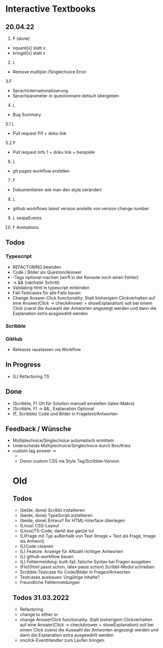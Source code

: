 # Interactive Textbooks

## 20.04.22

1. F (done)
- square[x] statt x
- kringel[x] statt x

2. L
- Remove multiple-/Singlechoice Error

3.F
- Sprachinternationalisierung
- Sprachparameter in questionnaire default übergeben

4. L
- Bug Summary

5.1 L
- Pull request Pl1 + doku link

5.2 F
- Pull request Info 1 + doku link + beispiele

6. L
- gh pages workflow erstellen

7. F
- Dokumentieren wie man den style verändert

8. L
- github workflows latest version anstelle von version change number

9. L
 swipeEvents

10. F
 Animations

## Todos

### Typescript
- REFACTORING beenden
- Code / Bilder als Question/Answer
- <explanation>-Tags optional machen (wirft in der Konsole noch einen Fehler)
- <answer> -> <solution> && <distractor> (nächster Schritt)
- Validating html in typescript einbinden
- Fail-Testcases für alle Fails bauen
- Change Answer-Click functionality: Statt bisherigem Clickverhalten auf eine Answer(Click -> checkAnswer + showExplanation) soll bei einem Click zuerst die Auswahl der Antworten angezeigt werden und dann die Explanation extra ausgewählt werden

### Scribble


### GitHub
- Releases rauslassen via Workflow

## In Progress

- (L) Refactoring TS


## Done

- (Scribble, F) Ort für Solution manuell einstellen (latex-Makro)
- (Scribble, F) <answer> -> <solution> && <distractor>, Explanation Optional
- (F, Scribble) Code und Bilder in Fragetext/Antworten

## Feedback / Wünsche

- Multiplechoice/Singlechoice automatisch ermitteln
- Unterscheide Multiplechoice/Singlechoice durch Box/Kreis
- custom tag answer  -> <ul><li>
- Demo custom CSS via Style Tag/Scribble-Version



# Old


## Todos

- (beide, done) Scribbl installieren
- (beide, done) TypeScript installieren
- (beide, done) Entwurf für HTML-Interface überlegen
- (Linus) CSS-Layout
- (Linus)TS-Code, damit das ganze tut
- (L)Frage mit Typ außerhalb von Text (Image + Text als Frage, Image als Antwort)
- (L)Code cleanen
- (L) Feature: Anzeige für ANzahl richtiger Antworten
- (L) github-workflow bauen
- (L) Fehlermeldung: built-fail, falsche Syntax bei Fragen ausgeben
- (Flo)(html passt schon, latex passt schon) Scribbl-Modul schreiben
- Scribble-Testcase für Code/Bilder in Fragen/Antworten
- Testcases ausbauen: Ungültige Inhalte?
- Freundliche Fehlermeldungen

## Todos 31.03.2022
- Refactoring
- change <answer> to either <solution> or <distractor>
- change AnswerClick functionality: Statt bisherigem Clickverhalten auf eine Answer(Click -> checkAnswer + showExplanation) soll bei einem Click zuerst die Auswahl der Antworten angezeigt werden und dann die Explanation extra ausgewählt werden
- onclick-EventHandler zum Laufen bringen
